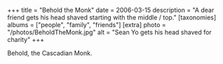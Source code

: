 +++
title = "Behold the Monk"
date = 2006-03-15
description = "A dear friend gets his head shaved starting with the middle / top."
[taxonomies]
albums = ["people", "family", "friends"]
[extra]
photo = "/photos/BeholdTheMonk.jpg"
alt = "Sean Yo gets his head shaved for charity"
+++

Behold, the Cascadian Monk.
